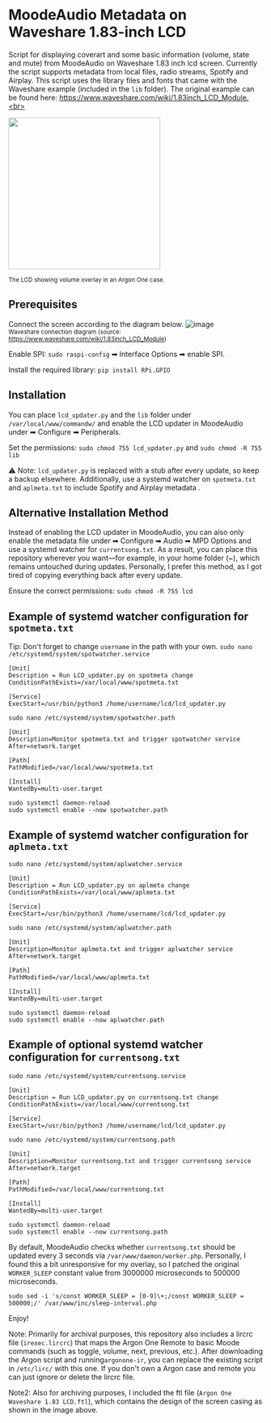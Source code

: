 # MoodeAudio Metadata on Waveshare 1.83-inch LCD
Script for displaying coverart and some basic information (volume, state and mute) from MoodeAudio on Waveshare 1.83 inch lcd screen. Currently the script supports metadata from local files, radio streams, Spotify and Airplay. This script uses the library files and fonts that came with the Waveshare example (included in the `lib` folder). The original example can be found here: https://www.waveshare.com/wiki/1.83inch_LCD_Module.<br>

<img src="https://github.com/user-attachments/assets/1791a220-fbe6-44a5-8e7e-45ba39645e05" style="width:300px; height:auto;"><br>

<sub>The LCD showing volume overlay in an Argon One case.</sub><br>

## Prerequisites
Connect the screen according to the diagram below.
![image](https://github.com/user-attachments/assets/9180c546-3529-4612-8237-3af47816893e)<br> 
<sub>Waveshare connection diagram (source: https://www.waveshare.com/wiki/1.83inch_LCD_Module)</sub><br>

Enable SPI: `sudo raspi-config` ➡ Interface Options ➡ enable SPI.

Install the required library: `pip install RPi.GPIO`

## Installation
You can place `lcd_updater.py` and the `lib` folder under `/var/local/www/commandw/` and enable the LCD updater in MoodeAudio under ➡ Configure ➡ Peripherals. 

Set the permissions: `sudo chmod 755 lcd_updater.py` and `sudo chmod -R 755 lib`

⚠ Note: `lcd_updater.py` is replaced with a stub after every update, so keep a backup elsewhere. Additionally, use a systemd watcher on `spotmeta.txt` and `aplmeta.txt` to include Spotify and Airplay metadata .

## Alternative Installation Method
Instead of enabling the LCD updater in MoodeAudio, you can also only enable the metadata file under ➡ Configure ➡ Audio ➡ MPD Options and use a systemd watcher for `currentsong.txt`. As a result, you can place this repository wherever you want—for example, in your home folder (~), which remains untouched during updates. Personally, I prefer this method, as I got tired of copying everything back after every update.

Ensure the correct permissions: `sudo chmod -R 755 lcd`

## Example of systemd watcher configuration for `spotmeta.txt` 
Tip: Don't forget to change `username` in the path with your own.
`sudo nano /etc/systemd/system/spotwatcher.service`
```
[Unit]
Description = Run LCD_updater.py on spotmeta change
ConditionPathExists=/var/local/www/spotmeta.txt

[Service]
ExecStart=/usr/bin/python3 /home/username/lcd/lcd_updater.py
```
`sudo nano /etc/systemd/system/spotwatcher.path`
```
[Unit]
Description=Monitor spotmeta.txt and trigger spotwatcher service
After=network.target

[Path]
PathModified=/var/local/www/spotmeta.txt

[Install]
WantedBy=multi-user.target
```
```
sudo systemctl daemon-reload
sudo systemctl enable --now spotwatcher.path
```
## Example of systemd watcher configuration for `aplmeta.txt`
`sudo nano /etc/systemd/system/aplwatcher.service`
```
[Unit]
Description = Run LCD_updater.py on aplmeta change
ConditionPathExists=/var/local/www/aplmeta.txt

[Service]
ExecStart=/usr/bin/python3 /home/username/lcd/lcd_updater.py
```
`sudo nano /etc/systemd/system/aplwatcher.path`
```
[Unit]
Description=Monitor aplmeta.txt and trigger aplwatcher service
After=network.target

[Path]
PathModified=/var/local/www/aplmeta.txt

[Install]
WantedBy=multi-user.target
```
```
sudo systemctl daemon-reload
sudo systemctl enable --now aplwatcher.path
```

## Example of optional systemd watcher configuration for `currentsong.txt` 
`sudo nano /etc/systemd/system/currentsong.service`
```
[Unit]
Description = Run LCD_updater.py on currentsong.txt change
ConditionPathExists=/var/local/www/currentsong.txt

[Service]
ExecStart=/usr/bin/python3 /home/username/lcd/lcd_updater.py
```
`sudo nano /etc/systemd/system/currentsong.path`
```
[Unit]
Description=Monitor currentsong.txt and trigger currentsong service
After=network.target

[Path]
PathModified=/var/local/www/currentsong.txt

[Install]
WantedBy=multi-user.target
```
```
sudo systemctl daemon-reload
sudo systemctl enable --now currentsong.path
```

By default, MoodeAudio checks whether `currentsong.txt` should be updated every 3 seconds via `/var/www/daemon/worker.php`. Personally, I found this a bit unresponsive for my overlay, so I patched the original `WORKER_SLEEP` constant value from 3000000 microseconds to 500000 microseconds.

`sudo sed -i 's/const WORKER_SLEEP = [0-9]\+;/const WORKER_SLEEP = 500000;/' /var/www/inc/sleep-interval.php`

Enjoy!


Note: Primarily for archival purposes, this repository also includes a lircrc file (`irexec.lircrc`) that maps the Argon One Remote to basic Moode commands (such as toggle, volume, next, previous, etc.). After downloading the Argon script and running`argonone-ir`, you can replace the existing script in `/etc/lirc/` with this one. If you don't own a Argon case and remote you can just ignore or delete the lircrc file. 
<br>

Note2: Also for archiving purposes, I included the ftl file (`Argon One Waveshare 1.83 LCD.ftl`), which contains the design of the screen casing as shown in the image above.
